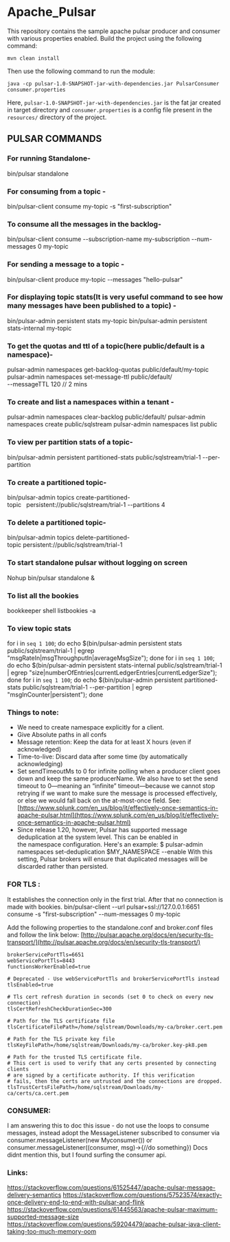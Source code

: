 # Apache_Pulsar
This repository contains the sample apache pulsar producer and consumer with various properties enabled. Build the project using the following command:
```
mvn clean install
```

Then use the following command to run the module:
```
java -cp pulsar-1.0-SNAPSHOT-jar-with-dependencies.jar PulsarConsumer consumer.properties
```
Here, `pulsar-1.0-SNAPSHOT-jar-with-dependencies.jar` is the fat jar created in target directory and `consumer.properties` is a config file present in the `resources/` directory of the project.


## PULSAR COMMANDS

### For running Standalone- 
bin/pulsar standalone

### For consuming from a topic - 
bin/pulsar-client consume my-topic -s "first-subscription"

### To consume all the messages in the backlog-
bin/pulsar-client consume --subscription-name my-subscription --num-messages 0 my-topic

### For sending a message to a topic - 
bin/pulsar-client produce my-topic --messages "hello-pulsar"

### For displaying topic stats(It is very useful command to see how many messages have been published to a topic) - 
bin/pulsar-admin persistent stats my-topic
bin/pulsar-admin persistent stats-internal my-topic


### To get the quotas and ttl of a topic(here public/default is a namespace)-
pulsar-admin namespaces get-backlog-quotas public/default/my-topic
pulsar-admin namespaces set-message-ttl public/default/ \
  --messageTTL 120 // 2 mins


### To create and list a namespaces within a tenant - 
pulsar-admin namespaces clear-backlog public/default/
pulsar-admin namespaces create public/sqlstream
pulsar-admin namespaces list public

### To view per partition stats of a topic-
bin/pulsar-admin persistent partitioned-stats public/sqlstream/trial-1 --per-partition

### To create a partitioned topic-
bin/pulsar-admin topics create-partitioned-topic   persistent://public/sqlstream/trial-1 --partitions 4

### To delete a partitioned topic-
bin/pulsar-admin topics delete-partitioned-topic persistent://public/sqlstream/trial-1


### To start standalone pulsar without logging on screen
Nohup bin/pulsar standalone &

### To list all the bookies
bookkeeper shell listbookies -a

### To view topic stats
for i in `seq 1 100`; do echo $(bin/pulsar-admin persistent stats public/sqlstream/trial-1 | egrep "msgRateIn|msgThroughputIn|averageMsgSize"); done
for i in `seq 1 100`; do echo $(bin/pulsar-admin persistent stats-internal public/sqlstream/trial-1 | egrep "size|numberOfEntries|currentLedgerEntries|currentLedgerSize"); done
for i in `seq 1 100`; do echo $(bin/pulsar-admin persistent partitioned-stats public/sqlstream/trial-1 --per-partition | egrep "msgInCounter|persistent"); done


### Things to note:
* We need to create namespace explicitly for a client.
* Give Absolute paths in all confs
* Message retention: Keep the data for at least X hours (even if acknowledged)
* Time-to-live: Discard data after some time (by automatically acknowledging)
* Set sendTimeoutMs to 0 for infinite polling when a producer client goes down and keep the same producerName. We also have to set the send timeout to 0—meaning an “infinite” timeout—because we cannot stop retrying if we want to make sure the message is processed effectively, or else we would fall back on the at-most-once field. See: [https://www.splunk.com/en_us/blog/it/effectively-once-semantics-in-apache-pulsar.html](https://www.splunk.com/en_us/blog/it/effectively-once-semantics-in-apache-pulsar.html)
* Since release 1.20, however, Pulsar has supported message deduplication at the system level. This can be enabled in the namespace configuration. Here's an example:
		$ pulsar-admin namespaces set-deduplication $MY_NAMESPACE --enable
With this setting, Pulsar brokers will ensure that duplicated messages will be discarded rather than persisted.

### FOR TLS : 

It establishes the connection only in the first trial. After that no connection is made with bookies.
bin/pulsar-client --url pulsar+ssl://127.0.0.1:6651 consume -s "first-subscription" --num-messages 0 my-topic

Add the following properties to the standalone.conf and broker.conf files and follow the link below:
[http://pulsar.apache.org/docs/en/security-tls-transport/](http://pulsar.apache.org/docs/en/security-tls-transport/)
```
brokerServicePortTls=6651
webServicePortTls=8443
functionsWorkerEnabled=true

# Deprecated - Use webServicePortTls and brokerServicePortTls instead
tlsEnabled=true

# Tls cert refresh duration in seconds (set 0 to check on every new connection)
tlsCertRefreshCheckDurationSec=300

# Path for the TLS certificate file
tlsCertificateFilePath=/home/sqlstream/Downloads/my-ca/broker.cert.pem

# Path for the TLS private key file
tlsKeyFilePath=/home/sqlstream/Downloads/my-ca/broker.key-pk8.pem

# Path for the trusted TLS certificate file.
# This cert is used to verify that any certs presented by connecting clients
# are signed by a certificate authority. If this verification
# fails, then the certs are untrusted and the connections are dropped.
tlsTrustCertsFilePath=/home/sqlstream/Downloads/my-ca/certs/ca.cert.pem
```

### CONSUMER:

I am answering this to doc this issue - do not use the loops to consume messages, instead adopt the MessageListener subscribed to consumer via
consumer.messageListener(new Myconsumer())
or
consumer.messageListener((consumer, msg)->{//do something})
Docs didnt mention this, but I found surfing the consumer api.

### Links:

https://stackoverflow.com/questions/61525447/apache-pulsar-message-delivery-semantics
https://stackoverflow.com/questions/57523574/exactly-once-delivery-end-to-end-with-pulsar-and-flink
https://stackoverflow.com/questions/61445563/apache-pulsar-maximum-supported-message-size
https://stackoverflow.com/questions/59204479/apache-pulsar-java-client-taking-too-much-memory-oom
